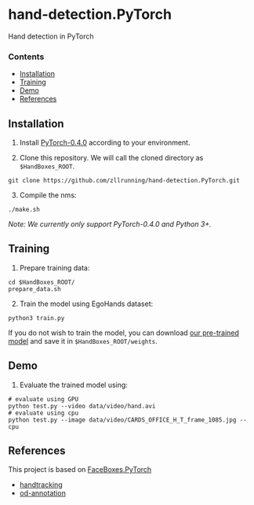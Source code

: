 # hand-detection.PyTorch
Hand detection in PyTorch

### Contents
- [Installation](#installation)
- [Training](#training)
- [Demo](#Demo)
- [References](#references)

## Installation
1. Install [PyTorch-0.4.0](https://pytorch.org/) according to your environment.

2. Clone this repository. We will call the cloned directory as `$HandBoxes_ROOT`.
```Shell
git clone https://github.com/zllrunning/hand-detection.PyTorch.git
```

3. Compile the nms:
```Shell
./make.sh
```

_Note: We currently only support PyTorch-0.4.0 and Python 3+._

## Training

1. Prepare training data:
```Shell
cd $HandBoxes_ROOT/
prepare_data.sh
```

2. Train the model using EgoHands dataset:
```Shell
python3 train.py
```

If you do not wish to train the model, you can download [our pre-trained model](https://drive.google.com/open?id=1eFSwZoSfVVroAy7LiGYybW6F8ErshoZW) and save it in `$HandBoxes_ROOT/weights`.


## Demo
1. Evaluate the trained model using:
```Shell
# evaluate using GPU
python test.py --video data/video/hand.avi
# evaluate using cpu
python test.py --image data/video/CARDS_OFFICE_H_T_frame_1085.jpg --cpu
```
    
## References
This project is based on [FaceBoxes.PyTorch](https://github.com/zisianw/FaceBoxes.PyTorch)
- [handtracking](https://github.com/victordibia/handtracking)
- [od-annotation](https://github.com/hzylmf/od-annotation)
